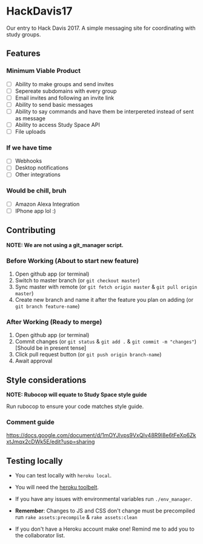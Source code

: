 # HackDavis17
Our entry to Hack Davis 2017. A simple messaging site for coordinating with study groups.

## Features

### Minimum Viable Product
+ [ ]  Ability to make groups and send invites
  + [ ] Sepereate subdomains with every group
  + [ ] Email invites and following an invite link
+ [ ]  Ability to send basic messages
+ [ ]  Ability to say commands and have them be interpereted instead of sent as message
+ [ ]  Ability to access Study Space API
+ [ ]  File uploads

### If we have time
+ [ ]  Webhooks
+ [ ]  Desktop notifications
+ [ ]  Other integrations

### Would be chill, bruh
+ [ ] Amazon Alexa Integration
+ [ ] IPhone app lol :)

## Contributing
__NOTE: We are not using a git_manager script.__

### Before Working (About to start new feature)
  1. Open github app (or terminal)
  2. Switch to master branch (or ```git checkout master```)
  3. Sync master with remote (or ```git fetch origin master``` & ```git pull origin master```)
  4. Create new branch and name it after the feature you plan on adding (or ```git branch feature-name```)
  
### After Working (Ready to merge)
  1. Open github app (or terminal)
  2. Commit changes (or ```git status``` & ```git add .``` & ```git commit -m "changes"```) [Should be in present tense]
  3. Click pull request button (or ```git push origin branch-name```)
  4. Await approval
  
## Style considerations
__NOTE: Rubocop will equate to Study Space style guide__

Run rubocop to ensure your code matches style guide.

### Comment guide
https://docs.google.com/document/d/1mOYJlvps9VxQIv48R9l8e6tFeXp6ZkxtJmqx2cDWk5E/edit?usp=sharing

## Testing locally
+ You can test locally with ```heroku local```.
+ You will need the [heroku toolbelt](https://devcenter.heroku.com/articles/heroku-cli).
+ If you have any issues with environmental variables run ```./env_manager```.
+ __Remember__: Changes to JS and CSS don't change must be precompiled run ```rake assets:precompile``` & ```rake assets:clean```

+ If you don't have a Heroku account make one! Remind me to add you to the collaborator list.
